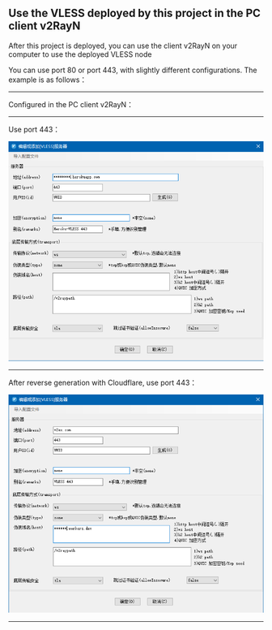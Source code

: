 ## Use the VLESS deployed by this project in the PC client v2RayN

After this project is deployed, you can use the client v2RayN on your computer to use the deployed VLESS node

You can use port 80 or port 443, with slightly different configurations. The example is as follows：

****

Configured in the PC client v2RayN：

***

Use port 443：

![443 port icon](/tutorial/img/Windows-v2RayN-VLESS-443.png)

***

After reverse generation with Cloudflare, use port 443：

![80 port icon](/tutorial/img/Windows-v2RayN-VLESS-443+Cloudflare.png)

***
